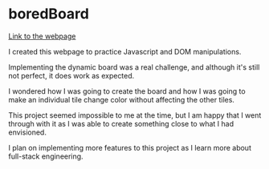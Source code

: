 # boredBoard
[Link to the webpage](https://sayfsahaf.github.io/boredBoard/)

I created this webpage to practice Javascript and DOM manipulations.

Implementing the dynamic board was a real challenge, and although it's still not perfect, it does work as expected.

I wondered how I was going to create the board and how I was going to make an individual tile change color without affecting the other tiles.

This project seemed impossible to me at the time, but I am happy that I went through with it as I was able to create something close to what I had envisioned.

I plan on implementing more features to this project as I learn more about full-stack engineering.
